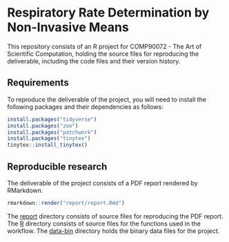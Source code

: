 
<!-- README.md is generated from README.Rmd. Please edit that file -->

# Respiratory Rate Determination by Non-Invasive Means

This repository consists of an R project for COMP90072 - The Art of
Scientific Computation, holding the source files for reproducing the
deliverable, including the code files and their version history.

## Requirements

To reproduce the deliverable of the project, you will need to install
the following packages and their dependencies as follows:

``` r
install.packages("tidyverse")
install.packages("zoo")
install.packages("patchwork")
install.packages("tinytex")
tinytex::install_tinytex()
```

## Reproducible research

The deliverable of the project consists of a PDF report rendered by
RMarkdown.

``` r
rmarkdown::render("report/report.Rmd")
```

The [report](https://github.com/szmsu2011/comp90072/tree/main/report)
directory consists of source files for reproducing the PDF report. The
[R](https://github.com/szmsu2011/comp90072/tree/main/R) directory
consists of source files for the functions used in the workflow. The
[data-bin](https://github.com/szmsu2011/comp90072/tree/main/data-bin)
directory holds the binary data files for the project.
